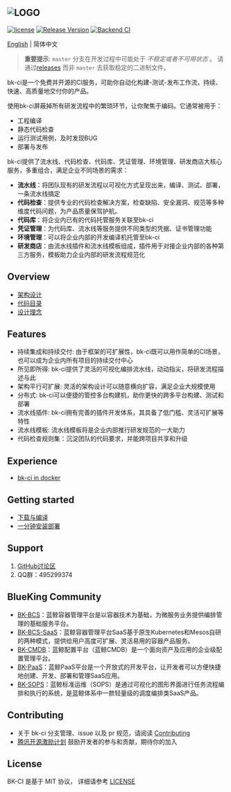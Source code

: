 ![LOGO](docs/resource/img/bkci_cn.png)
---
[![license](https://img.shields.io/badge/license-mit-brightgreen.svg?style=flat)](https://github.com/Tencent/bk-ci/blob/master/LICENSE.txt) [![Release Version](https://img.shields.io/github/v/release/Tencent/bk-ci?include_prereleases)](https://github.com/Tencent/bk-ci/releases) [![Backend CI](https://github.com/Tencent/bk-ci/workflows/Backend%20CI/badge.svg?branch=master)](https://img.shields.io/github/workflow/status/Tencent/bk-ci/Tag%20Realse)

[English](README_EN.md) | 简体中文

> **重要提示**: `master` 分支在开发过程中可能处于 *不稳定或者不可用状态* 。
请通过[releases](https://github.com/tencent/bk-ci/releases) 而非 `master` 去获取稳定的二进制文件。

bk-ci是一个免费并开源的CI服务，可助你自动化构建-测试-发布工作流，持续、快速、高质量地交付你的产品。

使用bk-ci屏蔽掉所有研发流程中的繁琐环节，让你聚焦于编码。它通常被用于：
- 工程编译
- 静态代码检查
- 运行测试用例，及时发现BUG
- 部署与发布

bk-ci提供了流水线、代码检查、代码库、凭证管理、环境管理、研发商店大核心服务，多重组合，满足企业不同场景的需求：
- **流水线**：将团队现有的研发流程以可视化方式呈现出来，编译、测试、部署，一条流水线搞定
- **代码检查**：提供专业的代码检查解决方案，检查缺陷、安全漏洞、规范等多种维度代码问题，为产品质量保驾护航。
- **代码库**：将企业内已有的代码托管服务关联至bk-ci
- **凭证管理**：为代码库、流水线等服务提供不同类型的凭据、证书管理功能
- **环境管理**：可以将企业内部的开发编译机托管至bk-ci
- **研发商店**：由流水线插件和流水线模板组成，插件用于对接企业内部的各种第三方服务，模板助力企业内部的研发流程规范化

## Overview
- [架构设计](docs/overview/architecture.md)
- [代码目录](docs/overview/code_framework.md)
- [设计理念](docs/overview/design.md)

## Features
- 持续集成和持续交付: 由于框架的可扩展性，bk-ci既可以用作简单的CI场景，也可以成为企业内所有项目的持续交付中心
- 所见即所得:  bk-ci提供了灵活的可视化编排流水线，动动指尖，将研发流程描述与此
- 架构平行可扩展: 灵活的架构设计可以随意横向扩容，满足企业大规模使用
- 分布式: bk-ci可以便捷的管控多台构建机，助你更快的跨多平台构建、测试和部署
- 流水线插件: bk-ci拥有完善的插件开发体系，其具备了低门槛、灵活可扩展等特性
- 流水线模板: 流水线模板将是企业内部推行研发规范的一大助力
- 代码检查规则集：沉淀团队的代码要求，并能跨项目共享和升级

## Experience
- [bk-ci in docker](https://hub.docker.com/r/blueking/bk-ci)

## Getting started
- [下载与编译](docs/overview/source_compile.md)
- [一分钟安装部署](docs/overview/installation.md)

## Support
1. [GitHub讨论区](https://github.com/Tencent/bk-ci/discussions)
2. QQ群：495299374

## BlueKing Community
- [BK-BCS](https://github.com/Tencent/bk-bcs)：蓝鲸容器管理平台是以容器技术为基础，为微服务业务提供编排管理的基础服务平台。
- [BK-BCS-SaaS](https://github.com/Tencent/bk-bcs-saas)：蓝鲸容器管理平台SaaS基于原生Kubernetes和Mesos自研的两种模式，提供给用户高度可扩展、灵活易用的容器产品服务。
- [BK-CMDB](https://github.com/Tencent/bk-cmdb)：蓝鲸配置平台（蓝鲸CMDB）是一个面向资产及应用的企业级配置管理平台。
- [BK-PaaS](https://github.com/Tencent/bk-PaaS)：蓝鲸PaaS平台是一个开放式的开发平台，让开发者可以方便快捷地创建、开发、部署和管理SaaS应用。
- [BK-SOPS](https://github.com/Tencent/bk-sops)：蓝鲸标准运维（SOPS）是通过可视化的图形界面进行任务流程编排和执行的系统，是蓝鲸体系中一款轻量级的调度编排类SaaS产品。

## Contributing
- 关于 bk-ci 分支管理、issue 以及 pr 规范，请阅读 [Contributing](CONTRIBUTING.md)
- [腾讯开源激励计划](https://opensource.tencent.com/contribution) 鼓励开发者的参与和贡献，期待你的加入


## License
BK-CI 是基于 MIT 协议， 详细请参考 [LICENSE](LICENSE.txt)


